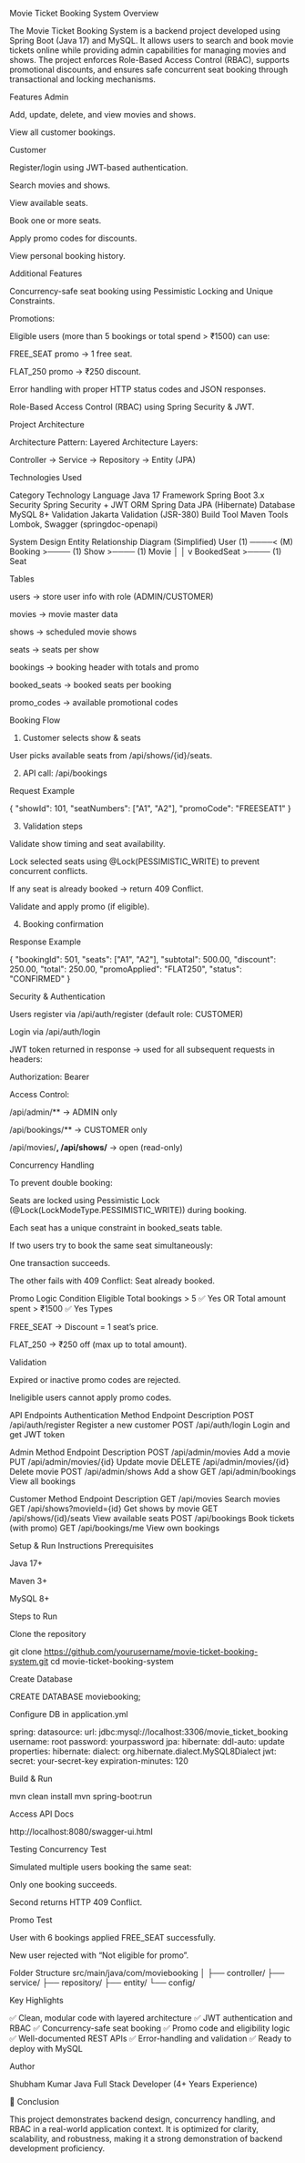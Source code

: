 Movie Ticket Booking System
Overview

The Movie Ticket Booking System is a backend project developed using Spring Boot (Java 17) and MySQL.
It allows users to search and book movie tickets online while providing admin capabilities for managing movies and shows.
The project enforces Role-Based Access Control (RBAC), supports promotional discounts, and ensures safe concurrent seat booking through transactional and locking mechanisms.

Features
Admin

Add, update, delete, and view movies and shows.

View all customer bookings.

Customer

Register/login using JWT-based authentication.

Search movies and shows.

View available seats.

Book one or more seats.

Apply promo codes for discounts.

View personal booking history.

Additional Features

Concurrency-safe seat booking using Pessimistic Locking and Unique Constraints.

Promotions:

Eligible users (more than 5 bookings or total spend > ₹1500) can use:

FREE_SEAT promo → 1 free seat.

FLAT_250 promo → ₹250 discount.

Error handling with proper HTTP status codes and JSON responses.

Role-Based Access Control (RBAC) using Spring Security & JWT.

Project Architecture

Architecture Pattern: Layered Architecture
Layers:

Controller → Service → Repository → Entity (JPA)


Technologies Used

Category	Technology
Language	Java 17
Framework	Spring Boot 3.x
Security	Spring Security + JWT
ORM	Spring Data JPA (Hibernate)
Database	MySQL 8+
Validation	Jakarta Validation (JSR-380)
Build Tool	Maven
Tools	Lombok, Swagger (springdoc-openapi)

System Design
Entity Relationship Diagram (Simplified)
User (1) ────< (M) Booking >──── (1) Show >──── (1) Movie
                  │
                  │
                  v
                BookedSeat >──── (1) Seat

Tables

users → store user info with role (ADMIN/CUSTOMER)

movies → movie master data

shows → scheduled movie shows

seats → seats per show

bookings → booking header with totals and promo

booked_seats → booked seats per booking

promo_codes → available promotional codes

Booking Flow
1. Customer selects show & seats

User picks available seats from /api/shows/{id}/seats.

2. API call: /api/bookings

Request Example

{
  "showId": 101,
  "seatNumbers": ["A1", "A2"],
  "promoCode": "FREESEAT1"
}

3. Validation steps

Validate show timing and seat availability.

Lock selected seats using @Lock(PESSIMISTIC_WRITE) to prevent concurrent conflicts.

If any seat is already booked → return 409 Conflict.

Validate and apply promo (if eligible).

4. Booking confirmation

Response Example

{
  "bookingId": 501,
  "seats": ["A1", "A2"],
  "subtotal": 500.00,
  "discount": 250.00,
  "total": 250.00,
  "promoApplied": "FLAT250",
  "status": "CONFIRMED"
}

Security & Authentication

Users register via /api/auth/register (default role: CUSTOMER)

Login via /api/auth/login

JWT token returned in response → used for all subsequent requests in headers:

Authorization: Bearer <token>


Access Control:

/api/admin/** → ADMIN only

/api/bookings/** → CUSTOMER only

/api/movies/**, /api/shows/** → open (read-only)

Concurrency Handling

To prevent double booking:

Seats are locked using Pessimistic Lock (@Lock(LockModeType.PESSIMISTIC_WRITE)) during booking.

Each seat has a unique constraint in booked_seats table.

If two users try to book the same seat simultaneously:

One transaction succeeds.

The other fails with 409 Conflict: Seat already booked.

Promo Logic
Condition	Eligible
Total bookings > 5	✅ Yes
OR Total amount spent > ₹1500	✅ Yes
Types

FREE_SEAT → Discount = 1 seat’s price.

FLAT_250 → ₹250 off (max up to total amount).

Validation

Expired or inactive promo codes are rejected.

Ineligible users cannot apply promo codes.

API Endpoints
Authentication
Method	Endpoint	Description
POST	/api/auth/register	Register a new customer
POST	/api/auth/login	Login and get JWT token

Admin
Method	Endpoint	Description
POST	/api/admin/movies	Add a movie
PUT	/api/admin/movies/{id}	Update movie
DELETE	/api/admin/movies/{id}	Delete movie
POST	/api/admin/shows	Add a show
GET	/api/admin/bookings	View all bookings

Customer
Method	Endpoint	Description
GET	/api/movies	Search movies
GET	/api/shows?movieId={id}	Get shows by movie
GET	/api/shows/{id}/seats	View available seats
POST	/api/bookings	Book tickets (with promo)
GET	/api/bookings/me	View own bookings

Setup & Run Instructions
Prerequisites

Java 17+

Maven 3+

MySQL 8+

Steps to Run

Clone the repository

git clone https://github.com/yourusername/movie-ticket-booking-system.git
cd movie-ticket-booking-system


Create Database

CREATE DATABASE moviebooking;


Configure DB in application.yml

spring:
  datasource:
    url: jdbc:mysql://localhost:3306/movie_ticket_booking
    username: root
    password: yourpassword
  jpa:
    hibernate:
      ddl-auto: update
    properties:
      hibernate:
        dialect: org.hibernate.dialect.MySQL8Dialect
jwt:
  secret: your-secret-key
  expiration-minutes: 120


Build & Run

mvn clean install
mvn spring-boot:run


Access API Docs

http://localhost:8080/swagger-ui.html

Testing
Concurrency Test

Simulated multiple users booking the same seat:

Only one booking succeeds.

Second returns HTTP 409 Conflict.

Promo Test

User with 6 bookings applied FREE_SEAT successfully.

New user rejected with “Not eligible for promo”.

Folder Structure
src/main/java/com/moviebooking
│
├── controller/
├── service/
├── repository/
├── entity/
└── config/

Key Highlights

✅ Clean, modular code with layered architecture
✅ JWT authentication and RBAC
✅ Concurrency-safe seat booking
✅ Promo code and eligibility logic
✅ Well-documented REST APIs
✅ Error-handling and validation
✅ Ready to deploy with MySQL

Author

Shubham Kumar
Java Full Stack Developer (4+ Years Experience)

🏁 Conclusion

This project demonstrates backend design, concurrency handling, and RBAC in a real-world application context.
It is optimized for clarity, scalability, and robustness, making it a strong demonstration of backend development proficiency.